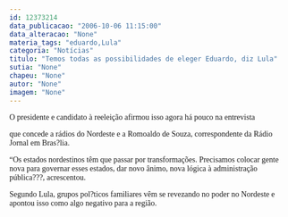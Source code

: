 ```yaml
---
id: 12373214
data_publicacao: "2006-10-06 11:15:00"
data_alteracao: "None"
materia_tags: "eduardo,Lula"
categoria: "Notícias"
titulo: "Temos todas as possibilidades de eleger Eduardo, diz Lula"
sutia: "None"
chapeu: "None"
autor: "None"
imagem: "None"
---
```

<p><P><FONT face=Verdana>O presidente e candidato à reeleição afirmou isso&nbsp;agora há pouco na entrevista</p>
<p> que concede a rádios do Nordeste e a Romoaldo de Souza, correspondente da Rádio Jornal em Bras?lia.</FONT></P></p>
<p><P><FONT face=Verdana>“Os estados nordestinos têm que passar por transformações. Precisamos colocar gente nova para governar esses estados, dar novo ânimo, nova lógica à administração pública???, acrescentou.</FONT></P></p>
<p><P><FONT face=Verdana>Segundo Lula, grupos pol?ticos familiares vêm se revezando no poder no Nordeste e apontou isso como algo negativo para a região.</FONT></P> </p>
